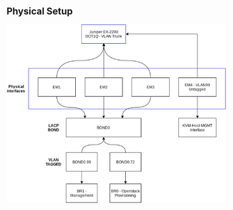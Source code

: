 ## Physical Setup

![kvm](https://raw.githubusercontent.com/LaurentDumont/ansible-kvm-tripleo/master/physical-kvm-setup.png)
